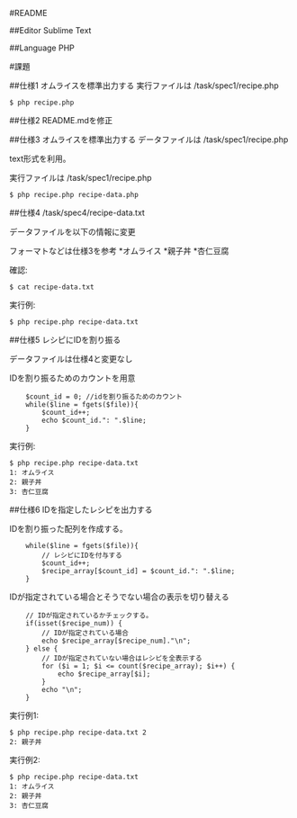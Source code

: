 #README

##Editor
Sublime Text

##Language
PHP

#課題

##仕様1
オムライスを標準出力する
実行ファイルは /task/spec1/recipe.php
```
$ php recipe.php
```

##仕様2
README.mdを修正

##仕様3
オムライスを標準出力する
データファイルは /task/spec1/recipe.php
  
text形式を利用。
  
実行ファイルは /task/spec1/recipe.php
```
$ php recipe.php recipe-data.php
```

##仕様4
/task/spec4/recipe-data.txt

データファイルを以下の情報に変更

フォーマトなどは仕様3を参考
*オムライス
*親子丼
*杏仁豆腐
  
確認:
```
$ cat recipe-data.txt
```
  
実行例:
```
$ php recipe.php recipe-data.txt
```

##仕様5
レシピにIDを割り振る
  
データファイルは仕様4と変更なし
  
IDを割り振るためのカウントを用意
```
	$count_id = 0; //idを割り振るためのカウント
	while($line = fgets($file)){
		$count_id++;
		echo $count_id.": ".$line;
	}
```

実行例:
```
$ php recipe.php recipe-data.txt
1: オムライス
2: 親子丼
3: 杏仁豆腐
```

##仕様6
IDを指定したレシピを出力する

IDを割り振った配列を作成する。
```
    while($line = fgets($file)){
        // レシピにIDを付与する
        $count_id++;
        $recipe_array[$count_id] = $count_id.": ".$line;
    }
```

IDが指定されている場合とそうでない場合の表示を切り替える
```
    // IDが指定されているかチェックする。
    if(isset($recipe_num)) {
        // IDが指定されている場合
        echo $recipe_array[$recipe_num]."\n";
    } else {
        // IDが指定されていない場合はレシピを全表示する
        for ($i = 1; $i <= count($recipe_array); $i++) {
            echo $recipe_array[$i];
        }
        echo "\n";
    }
```

実行例1:
```
$ php recipe.php recipe-data.txt 2
2: 親子丼
```

実行例2:
```
$ php recipe.php recipe-data.txt
1: オムライス
2: 親子丼
3: 杏仁豆腐
```


